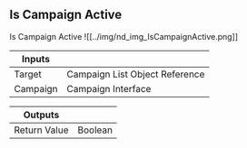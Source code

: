 ## Is Campaign Active
Is Campaign Active
![[../img/nd_img_IsCampaignActive.png]]

|Inputs||
|--|--|
| Target | Campaign List Object Reference |
| Campaign | Campaign Interface |

|Outputs||
|--|--|
| Return Value | Boolean |
